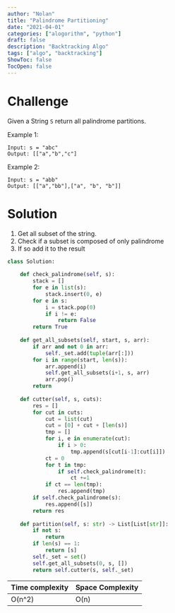 ```yaml
---
author: "Nolan"
title: "Palindrome Partitioning"
date: "2021-04-01"
categories: ["alogorithm", "python"]
draft: false
description: "Backtracking Algo"
tags: ["algo", "backtracking"]
ShowToc: false
TocOpen: false
---
```


# Challenge

Given a String `S` return all palindrome partitions.

Example 1:

```
Input: s = "abc"
Output: [["a","b","c"]
```

Example 2:

```
Input: s = "abb"
Output: [["a","bb"],["a", "b", "b"]]
```

# Solution

1. Get all subset of the string.
2. Check if a subset is composed of only palindrome 
3. If so add it to the result

```python
class Solution:
    
    def check_palindrome(self, s):
        stack = []
        for e in list(s):
            stack.insert(0, e)
        for e in s:
            i = stack.pop(0)
            if i != e:
                return False
        return True
    
    def get_all_subsets(self, start, s, arr):
        if arr and not 0 in arr:
            self._set.add(tuple(arr[:]))
        for i in range(start, len(s)):
            arr.append(i)
            self.get_all_subsets(i+1, s, arr)
            arr.pop()
        return
    
    def cutter(self, s, cuts):
        res = []
        for cut in cuts:
            cut = list(cut)
            cut = [0] + cut + [len(s)]
            tmp = []
            for i, e in enumerate(cut):
                if i > 0:
                    tmp.append(s[cut[i-1]:cut[i]])
            ct = 0
            for t in tmp:
                if self.check_palindrome(t):
                    ct +=1
            if ct == len(tmp):
                res.append(tmp)
        if self.check_palindrome(s):
            res.append([s])
        return res
    
    def partition(self, s: str) -> List[List[str]]:
        if not s:
            return
        if len(s) == 1:
            return [s]
        self._set = set()
        self.get_all_subsets(0, s, [])
        return self.cutter(s, self._set)
```

| Time complexity | Space Complexity |
|-----------------|----------------- |
| O(n^2)          | O(n)             |